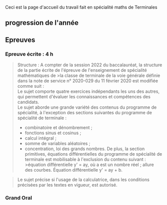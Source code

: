Ceci est la page d'accueil du travail fait en spécialité maths de Terminales

## progression de l'année


## Epreuves
### Epreuve écrite : 4 h <br>
> Structure : A compter de la session 2022 du baccalauréat, la structure de la partie écrite de l'épreuve de l'enseignement de spécialité mathématiques de >la classe de terminale de la voie générale définie dans la note de service n° 2020-029 du 11 février 2020 est modifiée comme suit : <br>
>Le sujet comporte quatre exercices indépendants les uns des autres, qui permettent d'évaluer les connaissances et compétences des candidats.<br>
>Le sujet aborde une grande variété des contenus du programme de spécialité, à l'exception des sections suivantes du programme de spécialité de terminale :
>- combinatoire et dénombrement ;
>- fonctions sinus et cosinus ;
>- calcul intégral ;
>- somme de variables aléatoires ;
>- concentration, loi des grands nombres.
>De plus, la section primitives, équations différentielles du programme de spécialité de terminale est mobilisable à l'exclusion du contenu suivant : >équation différentielle y' = ay, où a est un nombre réel ; allure des courbes. Équation différentielle y' = ay + b.

>Le sujet précise si l'usage de la calculatrice, dans les conditions précisées par les textes en vigueur, est autorisé.

### Grand Oral

